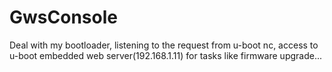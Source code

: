 # GwsConsole
Deal with my bootloader, listening to the request from u-boot nc, access to u-boot embedded web server(192.168.1.11) for tasks like firmware upgrade...
